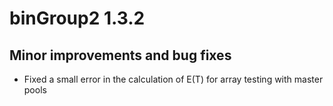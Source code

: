 # binGroup2 1.3.2

## Minor improvements and bug fixes

* Fixed a small error in the calculation of E(T) for array testing with master pools
